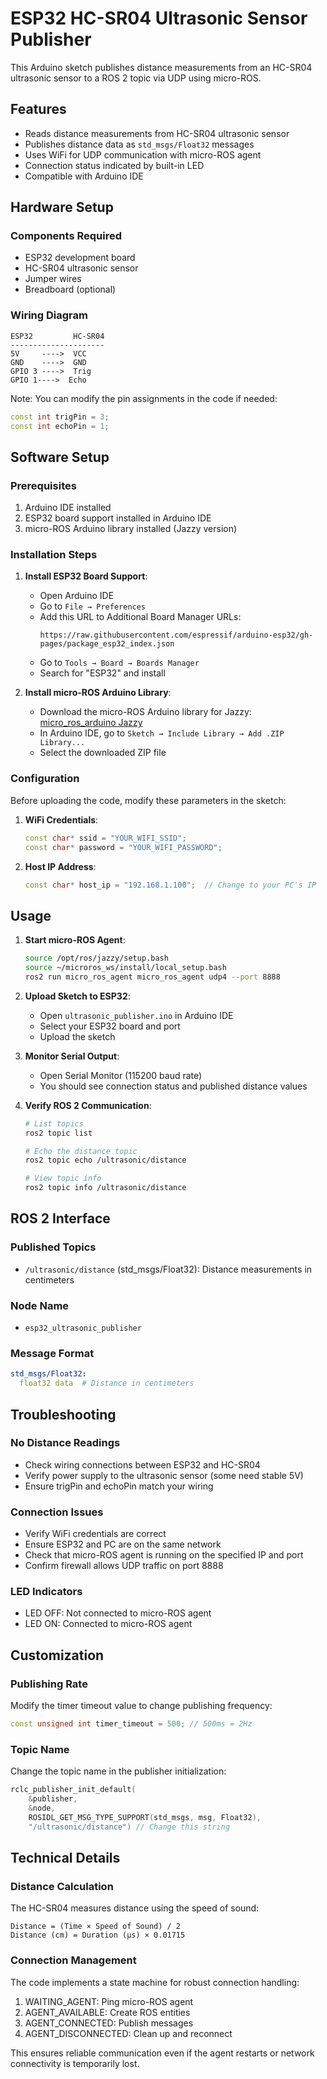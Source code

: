 # ESP32 HC-SR04 Ultrasonic Sensor Publisher

This Arduino sketch publishes distance measurements from an HC-SR04 ultrasonic sensor to a ROS 2 topic via UDP using micro-ROS.

## Features

- Reads distance measurements from HC-SR04 ultrasonic sensor
- Publishes distance data as `std_msgs/Float32` messages
- Uses WiFi for UDP communication with micro-ROS agent
- Connection status indicated by built-in LED
- Compatible with Arduino IDE

## Hardware Setup

### Components Required
- ESP32 development board
- HC-SR04 ultrasonic sensor
- Jumper wires
- Breadboard (optional)

### Wiring Diagram
```
ESP32         HC-SR04
---------------------
5V     ---->  VCC
GND    ---->  GND
GPIO 3 ---->  Trig
GPIO 1---->  Echo
```

Note: You can modify the pin assignments in the code if needed:
```cpp
const int trigPin = 3;
const int echoPin = 1;
```

## Software Setup

### Prerequisites
1. Arduino IDE installed
2. ESP32 board support installed in Arduino IDE
3. micro-ROS Arduino library installed (Jazzy version)

### Installation Steps

1. **Install ESP32 Board Support**:
   - Open Arduino IDE
   - Go to `File → Preferences`
   - Add this URL to Additional Board Manager URLs:
     ```
     https://raw.githubusercontent.com/espressif/arduino-esp32/gh-pages/package_esp32_index.json
     ```
   - Go to `Tools → Board → Boards Manager`
   - Search for "ESP32" and install

2. **Install micro-ROS Arduino Library**:
   - Download the micro-ROS Arduino library for Jazzy:
     [micro_ros_arduino Jazzy](https://github.com/micro-ROS/micro_ros_arduino/archive/refs/heads/jazzy.zip)
   - In Arduino IDE, go to `Sketch → Include Library → Add .ZIP Library...`
   - Select the downloaded ZIP file

### Configuration

Before uploading the code, modify these parameters in the sketch:

1. **WiFi Credentials**:
   ```cpp
   const char* ssid = "YOUR_WIFI_SSID";
   const char* password = "YOUR_WIFI_PASSWORD";
   ```

2. **Host IP Address**:
   ```cpp
   const char* host_ip = "192.168.1.100";  // Change to your PC's IP
   ```

## Usage

1. **Start micro-ROS Agent**:
   ```bash
   source /opt/ros/jazzy/setup.bash
   source ~/microros_ws/install/local_setup.bash
   ros2 run micro_ros_agent micro_ros_agent udp4 --port 8888
   ```

2. **Upload Sketch to ESP32**:
   - Open `ultrasonic_publisher.ino` in Arduino IDE
   - Select your ESP32 board and port
   - Upload the sketch

3. **Monitor Serial Output**:
   - Open Serial Monitor (115200 baud rate)
   - You should see connection status and published distance values

4. **Verify ROS 2 Communication**:
   ```bash
   # List topics
   ros2 topic list
   
   # Echo the distance topic
   ros2 topic echo /ultrasonic/distance
   
   # View topic info
   ros2 topic info /ultrasonic/distance
   ```

## ROS 2 Interface

### Published Topics
- `/ultrasonic/distance` (std_msgs/Float32): Distance measurements in centimeters

### Node Name
- `esp32_ultrasonic_publisher`

### Message Format
```yaml
std_msgs/Float32:
  float32 data  # Distance in centimeters
```

## Troubleshooting

### No Distance Readings
- Check wiring connections between ESP32 and HC-SR04
- Verify power supply to the ultrasonic sensor (some need stable 5V)
- Ensure trigPin and echoPin match your wiring

### Connection Issues
- Verify WiFi credentials are correct
- Ensure ESP32 and PC are on the same network
- Check that micro-ROS agent is running on the specified IP and port
- Confirm firewall allows UDP traffic on port 8888

### LED Indicators
- LED OFF: Not connected to micro-ROS agent
- LED ON: Connected to micro-ROS agent

## Customization

### Publishing Rate
Modify the timer timeout value to change publishing frequency:
```cpp
const unsigned int timer_timeout = 500; // 500ms = 2Hz
```

### Topic Name
Change the topic name in the publisher initialization:
```cpp
rclc_publisher_init_default(
    &publisher,
    &node,
    ROSIDL_GET_MSG_TYPE_SUPPORT(std_msgs, msg, Float32),
    "/ultrasonic/distance") // Change this string
```

## Technical Details

### Distance Calculation
The HC-SR04 measures distance using the speed of sound:
```
Distance = (Time × Speed of Sound) / 2
Distance (cm) = Duration (μs) × 0.01715
```

### Connection Management
The code implements a state machine for robust connection handling:
1. WAITING_AGENT: Ping micro-ROS agent
2. AGENT_AVAILABLE: Create ROS entities
3. AGENT_CONNECTED: Publish messages
4. AGENT_DISCONNECTED: Clean up and reconnect

This ensures reliable communication even if the agent restarts or network connectivity is temporarily lost.
